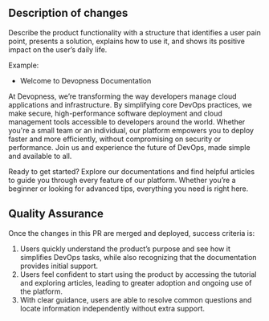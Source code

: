 ## Description of changes

Describe the product functionality with a structure that identifies a user pain point, presents a solution, explains how to use it, and shows its positive impact on the user’s daily life. 

Example:
- Welcome to Devopness Documentation

At Devopness, we’re transforming the way developers manage cloud applications and infrastructure. By simplifying core DevOps practices, we make secure, high-performance software deployment and cloud management tools accessible to developers around the world. Whether you're a small team or an individual, our platform empowers you to deploy faster and more efficiently, without compromising on security or performance. Join us and experience the future of DevOps, made simple and available to all.

Ready to get started? Explore our documentations and find helpful articles to guide you through every feature of our platform. Whether you’re a beginner or looking for advanced tips, everything you need is right here.

## Quality Assurance

Once the changes in this PR are merged and deployed, success criteria is:
1. Users quickly understand the product’s purpose and see how it simplifies DevOps tasks, while also recognizing that the documentation provides initial support.
2. Users feel confident to start using the product by accessing the tutorial and exploring articles, leading to greater adoption and ongoing use of the platform.
3. With clear guidance, users are able to resolve common questions and locate information independently without extra support.
